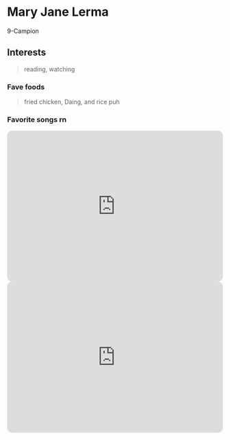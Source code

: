 # Mary Jane Lerma
9-Campion
## Interests
>reading,
>watching
### Fave foods
>fried chicken,
>Daing, and
>rice puh 
### Favorite songs rn
<iframe style="border-radius:12px" src="https://open.spotify.com/embed/track/442j8VxaB60dWf9cBFuX5w?utm_source=generator" width="100%" height="352" frameBorder="0" allowfullscreen="" allow="autoplay; clipboard-write; encrypted-media; fullscreen; picture-in-picture" loading="lazy"></iframe>
<iframe style="border-radius:12px" src="https://open.spotify.com/embed/track/442j8VxaB60dWf9cBFuX5w?utm_source=generator" width="100%" height="352" frameBorder="0" allowfullscreen="" allow="autoplay; clipboard-write; encrypted-media; fullscreen; picture-in-picture" loading="lazy"></iframe>
